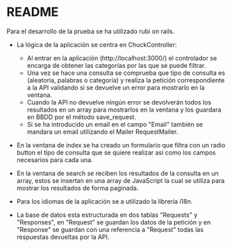 # README

Para el desarrollo de la prueba se ha utilizado rubi on rails.

- La lógica de la aplicación se centra en ChuckController:
  - Al entrar en la aplicación (http://localhost:3000/) el controlador se encarga de obtener las categorías por las que se puede filtrar.
  - Una vez se hace una consulta se comprueba que tipo de consulta es (aleatoria, palabras o categoría) y realiza la petición correspondiente a la API validando si se devuelve un error para mostrarlo en la ventana.
  - Cuando la API no devuelve ningún error se devolverán todos los resultados en un array para mostrarlos en la ventana y los guardara en BBDD por el método save_request.
  - Si se ha introducido un email en el campo "Email" también se mandara un email utilizando el Mailer RequestMailer.

- En la ventana de index se ha creado un formulario que filtra con un radio button el tipo de consulta que se quiere realizar así como los campos necesarios para cada una.

- En la ventana de search se reciben los resultados de la consulta en un array, estos se insertan en una array de JavaScript la cual se utiliza para mostrar los resultados de forma paginada.

- Para los idiomas de la aplicación se a utilizado la librería i18n.

- La base de datos esta estructurada en dos tablas "Requests" y "Responses", en "Request" se guardan los datos de la petición y en "Response" se guardan con una referencia a "Request" todas las respuestas devueltas por la API.
